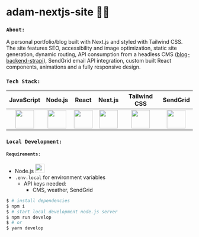 # adam-nextjs-site 👨‍💻

### `About:` 
A personal portfolio/blog built with Next.js and styled with Tailwind CSS. The site features SEO, accessibility and image optimization, static site generation, dynamic routing, API consumption from a headless CMS ([blog-backend-strapi](https://github.com/Adamhunter108/blog-backend-strapi)), SendGrid email API integration, custom built React components, animations and a fully responsive design.

### `Tech Stack:`
| JavaScript | Node.js | React | Next.js | Tailwind CSS | SendGrid |
| :----: | :----: | :----: | :----: | :----: | :----: |
| <img src="https://cdn.worldvectorlogo.com/logos/logo-javascript.svg" width="50" height="50"/> | <img src="https://cdn.worldvectorlogo.com/logos/nodejs-icon.svg" width="50" height="50"/> | <img src="https://cdn.worldvectorlogo.com/logos/react-2.svg" width="50" height="50"/> | <img src="https://cdn.worldvectorlogo.com/logos/next-js.svg" width="50" height="50"/> | <img src="https://cdn.worldvectorlogo.com/logos/tailwind-css-2.svg" width="50" height="50"/> | <img src="https://cdn.worldvectorlogo.com/logos/sendgrid-1.svg" width="50" height="50"/> |


### `Local Development:`
#### `Requirements:`

* Node.js <img src="https://cdn.worldvectorlogo.com/logos/nodejs-icon.svg" width="25" height="25"/> 
* `.env.local` for environment variables
    -  API keys needed:
        - CMS, weather, SendGrid

```bash
$ # install dependencies
$ npm i
$ # start local development node.js server
$ npm run develop
$ # or
$ yarn develop
```


<!-- This is a [Next.js](https://nextjs.org/) project bootstrapped with [`create-next-app`](https://github.com/vercel/next.js/tree/canary/packages/create-next-app).

## Getting Started

First, run the development server:

```bash
npm run dev
# or
yarn dev
```

Open [http://localhost:3000](http://localhost:3000) with your browser to see the result.

You can start editing the page by modifying `pages/index.js`. The page auto-updates as you edit the file.

[API routes](https://nextjs.org/docs/api-routes/introduction) can be accessed on [http://localhost:3000/api/hello](http://localhost:3000/api/hello). This endpoint can be edited in `pages/api/hello.js`.

The `pages/api` directory is mapped to `/api/*`. Files in this directory are treated as [API routes](https://nextjs.org/docs/api-routes/introduction) instead of React pages.

## Learn More

To learn more about Next.js, take a look at the following resources:

- [Next.js Documentation](https://nextjs.org/docs) - learn about Next.js features and API.
- [Learn Next.js](https://nextjs.org/learn) - an interactive Next.js tutorial.

You can check out [the Next.js GitHub repository](https://github.com/vercel/next.js/) - your feedback and contributions are welcome!

## Deploy on Vercel

The easiest way to deploy your Next.js app is to use the [Vercel Platform](https://vercel.com/new?utm_medium=default-template&filter=next.js&utm_source=create-next-app&utm_campaign=create-next-app-readme) from the creators of Next.js.

Check out our [Next.js deployment documentation](https://nextjs.org/docs/deployment) for more details. -->
